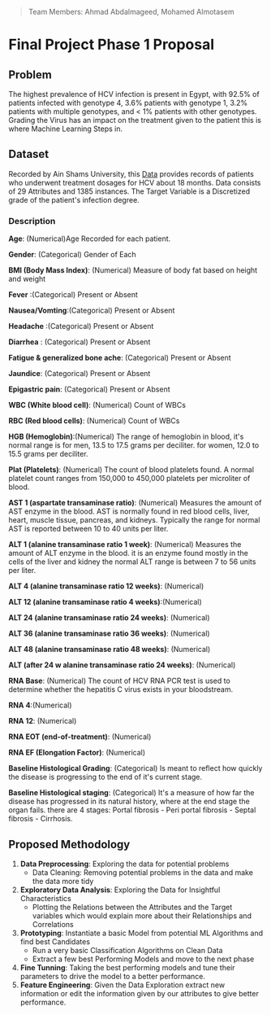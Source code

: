 > Team Members: Ahmad Abdalmageed, Mohamed Almotasem

# Final Project Phase 1 Proposal 

## Problem 

The highest prevalence of HCV infection is present in Egypt, with 92.5% of patients infected with genotype 4, 3.6% patients with genotype 1, 3.2% patients with multiple genotypes, and < 1% patients with other genotypes. Grading the Virus has an impact on the treatment given to the patient this is where Machine Learning Steps in.

## Dataset 

Recorded by Ain Shams University, this [Data](https://archive.ics.uci.edu/ml/datasets/Hepatitis+C+Virus+%28HCV%29+for+Egyptian+patients) provides records of patients who underwent treatment dosages for HCV about 18 months. Data consists of 29 Attributes and 1385 instances. The Target Variable is a Discretized grade of the patient's infection degree.

### Description 

**Age**: (Numerical)Age Recorded for each patient.

**Gender**: (Categorical) Gender of Each

**BMI (Body Mass Index)**: (Numerical)  Measure of body fat based on height and weight

**Fever** :(Categorical) Present or Absent 

**Nausea/Vomting**:(Categorical) Present or Absent

**Headache** :(Categorical) Present or Absent

**Diarrhea** : (Categorical) Present or Absent

**Fatigue & generalized bone ache**: (Categorical) Present or Absent 

**Jaundice**: (Categorical) Present or Absent

**Epigastric pain**: (Categorical) Present or Absent

**WBC (White blood cell)**: (Numerical) Count of WBCs

**RBC (Red blood cells)**: (Numerical) Count of WBCs

**HGB (Hemoglobin)**:(Numerical) The range of hemoglobin in blood, it's normal range is for men, 13.5 to 17.5 grams per deciliter. for women, 12.0 to 15.5 grams per deciliter.

**Plat (Platelets)**: (Numerical) The count of blood platelets found. A normal platelet count ranges from 150,000 to 450,000 platelets per microliter of blood.

**AST 1 (aspartate transaminase ratio)**: (Numerical) Measures the amount of AST enzyme in the blood. AST is normally found in red blood cells, liver, heart, muscle tissue, pancreas, and kidneys. Typically the range for normal AST is reported between 10 to 40 units per liter.

**ALT 1 (alanine transaminase ratio 1 week)**: (Numerical) Measures the amount of ALT enzyme in the blood. it is an enzyme found mostly in the cells of the liver and kidney the normal ALT range is between 7 to 56 units per liter.

**ALT 4 (alanine transaminase ratio 12 weeks)**: (Numerical)

**ALT 12 (alanine transaminase ratio 4 weeks)**:(Numerical)

**ALT 24 (alanine transaminase ratio 24 weeks)**: (Numerical)

**ALT 36 (alanine transaminase ratio 36 weeks)**: (Numerical)

**ALT 48 (alanine transaminase ratio 48 weeks)**: (Numerical)

**ALT (after 24 w alanine transaminase ratio 24 weeks)**: (Numerical)

**RNA Base**: (Numerical) The count of HCV RNA PCR test is used to determine whether the hepatitis C virus exists in your bloodstream.

**RNA 4**:(Numerical)

**RNA 12**: (Numerical)

**RNA EOT (end-of-treatment)**: (Numerical) 

**RNA EF (Elongation Factor)**: (Numerical)

**Baseline Histological Grading**: (Categorical) Is meant to reflect how quickly the disease is progressing to the end of it's current stage.

**Baseline Histological staging**: (Categorical) It's a measure of how far the disease has progressed in its natural history, where at the end stage the organ fails. there are 4 stages: Portal fibrosis - Peri portal fibrosis - Septal fibrosis - Cirrhosis.

## Proposed Methodology 

1. **Data Preprocessing**: Exploring the data for potential problems
   - Data Cleaning: Removing potential problems in the data and make the data more tidy 
2. **Exploratory Data Analysis**: Exploring the Data for Insightful Characteristics 
   - Plotting the Relations between the Attributes and the Target variables which would explain more about their Relationships and Correlations 
3. **Prototyping**: Instantiate a basic Model from potential ML Algorithms and find best Candidates
   - Run a very basic Classification Algorithms on Clean Data
   - Extract a few best Performing Models and move to the next phase
4. **Fine Tunning**: Taking the best performing models and tune their parameters to drive the model to a better performance.
5. **Feature Engineering**: Given the Data Exploration extract new information or edit the information given by our attributes to give better performance.


